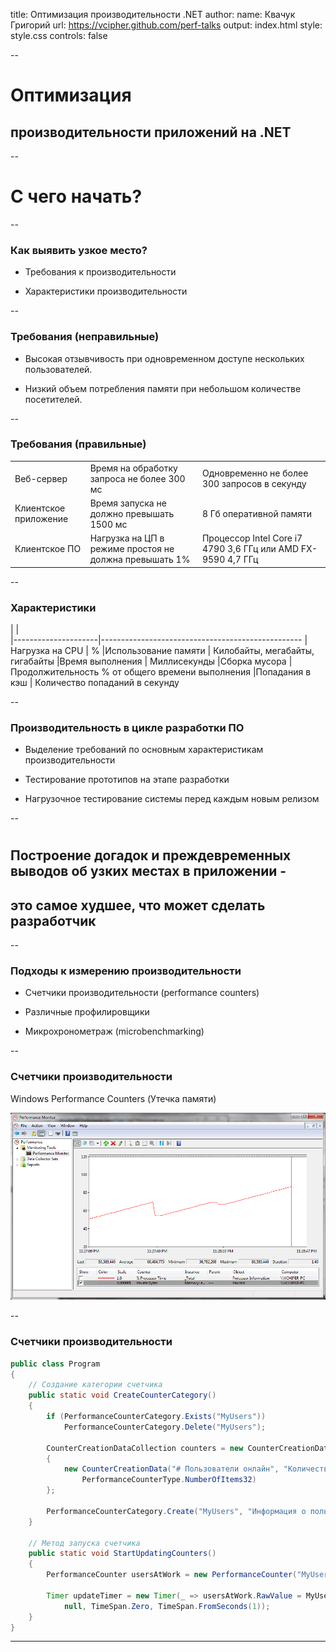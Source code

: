 title: Оптимизация производительности .NET
author:
  name: Квачук Григорий
  url: https://vcipher.github.com/perf-talks
output: index.html
style: style.css
controls: false

--

# Оптимизация 
## производительности приложений на .NET

--

# С чего начать?

--

### Как выявить узкое место?

* Требования к производительности

* Характеристики производительности

--

### Требования (неправильные)

* Высокая отзывчивость при одновременном доступе нескольких пользователей.

* Низкий объем потребления памяти при небольшом количестве посетителей.

--

### Требования (правильные)

|               |                                                       |              |
|---------------|-------------------------------------------------------|--------------|
| Веб-сервер    | Время на обработку запроса не более 300 мс            | Одновременно не более 300 запросов в секунду
| Клиентское приложение | Время запуска не должно превышать 1500 мс     | 8 Гб оперативной памяти
| Клиентское ПО | Нагрузка на ЦП в режиме простоя не должна превышать 1% | Процессор Intel Core i7 4790 3,6 ГГц или AMD FX-9590 4,7 ГГц 

--

### Характеристики

|                     |       
|---------------------|--------------------------------------------------
|Нагрузка на CPU      | %
|Использование памяти | Килобайты, мегабайты, гигабайты
|Время выполнения     | Миллисекунды
|Сборка мусора        | Продолжительность % от общего времени выполнения
|Попадания в кэш      | Количество попаданий в секунду

--

### Производительность в цикле разработки ПО

* Выделение требований по основным характеристикам производительности

* Тестирование прототипов на этапе разработки

* Нагрузочное тестирование системы перед каждым новым релизом

--

# 
## Построение догадок и преждевременных выводов об узких местах в приложении -
## **это самое худшее, что может сделать разработчик**

--

### Подходы к измерению производительности

* Счетчики производительности (performance counters)

* Различные профилировщики

* Микрохронометраж (microbenchmarking)

--

### Счетчики производительности

Windows Performance Counters (Утечка памяти)

<center>
    <img src="images/memory_leak.png">
</center>

--

### Счетчики производительности

```java
public class Program
{
    // Создание категории счетчика
    public static void CreateCounterCategory()
    {
        if (PerformanceCounterCategory.Exists("MyUsers"))
            PerformanceCounterCategory.Delete("MyUsers");

        CounterCreationDataCollection counters = new CounterCreationDataCollection
        {
            new CounterCreationData("# Пользователи онлайн", "Количество пользователей в приложении",
                PerformanceCounterType.NumberOfItems32)
        };

        PerformanceCounterCategory.Create("MyUsers", "Информация о пользователях онлайн", counters);
    }

    // Метод запуска счетчика
    public static void StartUpdatingCounters()
    {
        PerformanceCounter usersAtWork = new PerformanceCounter("MyUsers", "# Пользователи онлайн", false);

        Timer updateTimer = new Timer(_ => usersAtWork.RawValue = MyUsers.UsersCount, 
            null, TimeSpan.Zero, TimeSpan.FromSeconds(1));
    }
}
```
---

